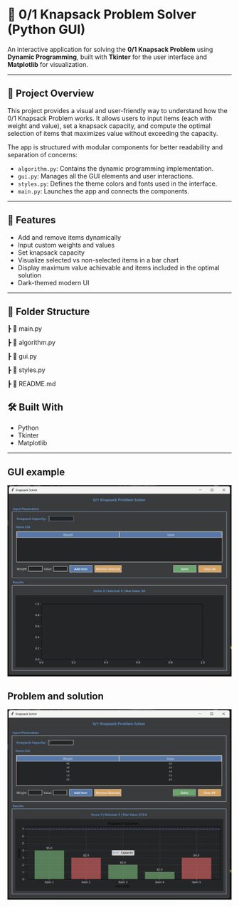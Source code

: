 # 🎒 0/1 Knapsack Problem Solver (Python GUI)

An interactive application for solving the **0/1 Knapsack Problem** using **Dynamic Programming**, built with **Tkinter** for the user interface and **Matplotlib** for visualization.

---

## 📌 Project Overview

This project provides a visual and user-friendly way to understand how the 0/1 Knapsack Problem works. It allows users to input items (each with weight and value), set a knapsack capacity, and compute the optimal selection of items that maximizes value without exceeding the capacity.

The app is structured with modular components for better readability and separation of concerns:

- `algorithm.py`: Contains the dynamic programming implementation.
- `gui.py`: Manages all the GUI elements and user interactions.
- `styles.py`: Defines the theme colors and fonts used in the interface.
- `main.py`: Launches the app and connects the components.

---

## 🎯 Features

- Add and remove items dynamically
- Input custom weights and values
- Set knapsack capacity
- Visualize selected vs non-selected items in a bar chart
- Display maximum value achievable and items included in the optimal solution
- Dark-themed modern UI

---

## 📁 Folder Structure
┣ 📄 main.py

┣ 📄 algorithm.py

┣ 📄 gui.py

┣ 📄 styles.py

┣ 📄 README.md

## 🛠️ Built With

- Python
- Tkinter
- Matplotlib

---
## GUI example
![Screenshot](gui.png)

## Problem and solution
![Screenshot](problem_and_solution.png)



